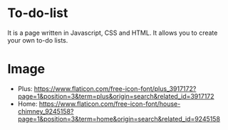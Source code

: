 # To-do-list
 It is a page written in Javascript, CSS and HTML. It allows you to create your own to-do lists.

# Image
* Plus: https://www.flaticon.com/free-icon-font/plus_3917172?page=1&position=3&term=plus&origin=search&related_id=3917172
* Home: https://www.flaticon.com/free-icon-font/house-chimney_9245158?page=1&position=3&term=home&origin=search&related_id=9245158
